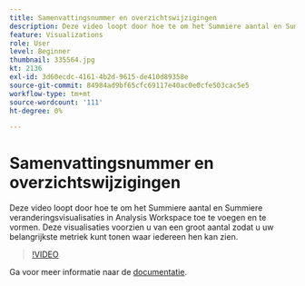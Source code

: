 ```yaml
---
title: Samenvattingsnummer en overzichtswijzigingen
description: Deze video loopt door hoe te om het Summiere aantal en Summiere veranderingsvisualisaties in Analysis Workspace toe te voegen en te vormen. Deze visualisaties voorzien u van een groot aantal zodat u uw belangrijkste metriek kunt tonen waar iedereen hen kan zien.
feature: Visualizations
role: User
level: Beginner
thumbnail: 335564.jpg
kt: 2136
exl-id: 3d60ecdc-4161-4b2d-9615-de410d89358e
source-git-commit: 84984ad9bf65cfc69117e40ac0e0cfe503cac5e5
workflow-type: tm+mt
source-wordcount: '111'
ht-degree: 0%

---
```


# Samenvattingsnummer en overzichtswijzigingen

Deze video loopt door hoe te om het Summiere aantal en Summiere veranderingsvisualisaties in Analysis Workspace toe te voegen en te vormen. Deze visualisaties voorzien u van een groot aantal zodat u uw belangrijkste metriek kunt tonen waar iedereen hen kan zien.

>[!VIDEO](https://video.tv.adobe.com/v/335564/?quality=12&learn=on)

Ga voor meer informatie naar de [documentatie](https://experienceleague.adobe.com/docs/analytics/analyze/analysis-workspace/visualizations/summary-number-change.html?lang=nl-NL).
